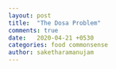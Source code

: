 ```yaml
---
layout: post
title:  "The Dosa Problem"
comments: true
date:   2020-04-21 +0530
categories: food commonsense
author: saketharamanujam
---
```

